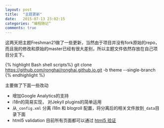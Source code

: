```yaml
---
layout: post
title:  "主题更新"
date:   2015-07-13 23:02:15
categories: “编程随记”
comments: true
---
```


这两天把主题Freshman21做了一些更新，当然由于项目并没有fork原始的repo，而且我的修改和原始的master已经有很大差别，所以主题文件依然存放在自己项目分支下。

{% highlight Bash shell scripts%}
git clone https://github.com/ronghai/ronghai.github.io.git -b theme --single-branch
{% endhighlight %}

主要做了下面一些改动

* 增加Google Analytics的支持
* i18n的简易实现， 对Jekyll plugins的简单运用
* 从`_config.xml` 分离 i18n 和 blogroll 配置，将分离后的相关文件放到`_data`目录下面
* html5 validation  目前所有页面都可以通过 [html5 验证](https://validator.w3.org/)
